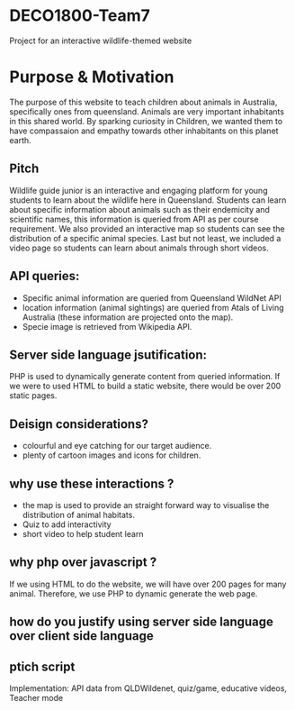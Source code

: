 # DECO1800-Team7
Project for an interactive wildlife-themed website

# Purpose & Motivation
The purpose of this website to teach children about animals in Australia, specifically ones from queensland. Animals are very important inhabitants in this shared world. By sparking curiosity in Children, we wanted them to have compassaion and empathy towards other inhabitants on this planet earth.


## Pitch 
Wildlife guide junior is an interactive and engaging platform for young students to learn about the wildlife here in Queensland. Students can learn about specific information about animals such as their endemicity and scientific names, this information is queried from API as per course requirement. We also provided an interactive map so students can see the distribution of a specific animal species. Last but not least, we included a video page so students can learn about animals through short videos. 




## API queries:
* Specific animal information are queried from Queensland WildNet API
* location information (animal sightings) are queried from Atals of Living Australia (these information are projected onto the map).
* Specie image is retrieved from Wikipedia API.

## Server side language jsutification:
PHP is used to dynamically generate content from queried information. If we were to used HTML to build a static website, there would be over 200 static pages. 



## Deisign considerations?
* colourful and eye catching for our target audience. 
* plenty of cartoon images and icons for children.

## why use these interactions ?
* the map is used to provide an straight forward way to visualise the distribution of animal habitats. 
* Quiz to add interactivity 
* short video to help student learn 

## why php over javascript ?
If we using HTML to do the website, we will have over 200 pages for many animal. Therefore, we use PHP to dynamic generate the web page.

## how do you justify using server side language over client side language








## ptich script



Implementation: API data from QLDWildenet, quiz/game, educative videos, Teacher mode

